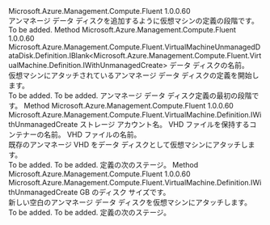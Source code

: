 <Type Name="IWithUnmanagedDataDisk" FullName="Microsoft.Azure.Management.Compute.Fluent.VirtualMachine.Definition.IWithUnmanagedDataDisk">
  <TypeSignature Language="C#" Value="public interface IWithUnmanagedDataDisk" />
  <TypeSignature Language="ILAsm" Value=".class public interface auto ansi abstract IWithUnmanagedDataDisk" />
  <TypeSignature Language="DocId" Value="T:Microsoft.Azure.Management.Compute.Fluent.VirtualMachine.Definition.IWithUnmanagedDataDisk" />
  <TypeSignature Language="VB.NET" Value="Public Interface IWithUnmanagedDataDisk" />
  <TypeSignature Language="F#" Value="type IWithUnmanagedDataDisk = interface" />
  <AssemblyInfo>
    <AssemblyName>Microsoft.Azure.Management.Compute.Fluent</AssemblyName>
    <AssemblyVersion>1.0.0.60</AssemblyVersion>
  </AssemblyInfo>
  <Interfaces />
  <Docs>
    <summary>
            アンマネージ データ ディスクを追加するように仮想マシンの定義の段階です。
            </summary>
    <remarks>To be added.</remarks>
  </Docs>
  <Members>
    <Member MemberName="DefineUnmanagedDataDisk">
      <MemberSignature Language="C#" Value="public Microsoft.Azure.Management.Compute.Fluent.VirtualMachineUnmanagedDataDisk.Definition.IBlank&lt;Microsoft.Azure.Management.Compute.Fluent.VirtualMachine.Definition.IWithUnmanagedCreate&gt; DefineUnmanagedDataDisk (string name);" />
      <MemberSignature Language="ILAsm" Value=".method public hidebysig newslot virtual instance class Microsoft.Azure.Management.Compute.Fluent.VirtualMachineUnmanagedDataDisk.Definition.IBlank`1&lt;class Microsoft.Azure.Management.Compute.Fluent.VirtualMachine.Definition.IWithUnmanagedCreate&gt; DefineUnmanagedDataDisk(string name) cil managed" />
      <MemberSignature Language="DocId" Value="M:Microsoft.Azure.Management.Compute.Fluent.VirtualMachine.Definition.IWithUnmanagedDataDisk.DefineUnmanagedDataDisk(System.String)" />
      <MemberSignature Language="VB.NET" Value="Public Function DefineUnmanagedDataDisk (name As String) As IBlank(Of IWithUnmanagedCreate)" />
      <MemberSignature Language="F#" Value="abstract member DefineUnmanagedDataDisk : string -&gt; Microsoft.Azure.Management.Compute.Fluent.VirtualMachineUnmanagedDataDisk.Definition.IBlank&lt;Microsoft.Azure.Management.Compute.Fluent.VirtualMachine.Definition.IWithUnmanagedCreate&gt;" Usage="iWithUnmanagedDataDisk.DefineUnmanagedDataDisk name" />
      <MemberType>Method</MemberType>
      <AssemblyInfo>
        <AssemblyName>Microsoft.Azure.Management.Compute.Fluent</AssemblyName>
        <AssemblyVersion>1.0.0.60</AssemblyVersion>
      </AssemblyInfo>
      <ReturnValue>
        <ReturnType>Microsoft.Azure.Management.Compute.Fluent.VirtualMachineUnmanagedDataDisk.Definition.IBlank&lt;Microsoft.Azure.Management.Compute.Fluent.VirtualMachine.Definition.IWithUnmanagedCreate&gt;</ReturnType>
      </ReturnValue>
      <Parameters>
        <Parameter Name="name" Type="System.String" />
      </Parameters>
      <Docs>
        <param name="name">データ ディスクの名前。</param>
        <summary>
            仮想マシンにアタッチされているアンマネージ データ ディスクの定義を開始します。
            </summary>
        <returns>To be added.</returns>
        <remarks>To be added.</remarks>
        <return>アンマネージ データ ディスク定義の最初の段階です。</return>
      </Docs>
    </Member>
    <Member MemberName="WithExistingUnmanagedDataDisk">
      <MemberSignature Language="C#" Value="public Microsoft.Azure.Management.Compute.Fluent.VirtualMachine.Definition.IWithUnmanagedCreate WithExistingUnmanagedDataDisk (string storageAccountName, string containerName, string vhdName);" />
      <MemberSignature Language="ILAsm" Value=".method public hidebysig newslot virtual instance class Microsoft.Azure.Management.Compute.Fluent.VirtualMachine.Definition.IWithUnmanagedCreate WithExistingUnmanagedDataDisk(string storageAccountName, string containerName, string vhdName) cil managed" />
      <MemberSignature Language="DocId" Value="M:Microsoft.Azure.Management.Compute.Fluent.VirtualMachine.Definition.IWithUnmanagedDataDisk.WithExistingUnmanagedDataDisk(System.String,System.String,System.String)" />
      <MemberSignature Language="VB.NET" Value="Public Function WithExistingUnmanagedDataDisk (storageAccountName As String, containerName As String, vhdName As String) As IWithUnmanagedCreate" />
      <MemberSignature Language="F#" Value="abstract member WithExistingUnmanagedDataDisk : string * string * string -&gt; Microsoft.Azure.Management.Compute.Fluent.VirtualMachine.Definition.IWithUnmanagedCreate" Usage="iWithUnmanagedDataDisk.WithExistingUnmanagedDataDisk (storageAccountName, containerName, vhdName)" />
      <MemberType>Method</MemberType>
      <AssemblyInfo>
        <AssemblyName>Microsoft.Azure.Management.Compute.Fluent</AssemblyName>
        <AssemblyVersion>1.0.0.60</AssemblyVersion>
      </AssemblyInfo>
      <ReturnValue>
        <ReturnType>Microsoft.Azure.Management.Compute.Fluent.VirtualMachine.Definition.IWithUnmanagedCreate</ReturnType>
      </ReturnValue>
      <Parameters>
        <Parameter Name="storageAccountName" Type="System.String" />
        <Parameter Name="containerName" Type="System.String" />
        <Parameter Name="vhdName" Type="System.String" />
      </Parameters>
      <Docs>
        <param name="storageAccountName">ストレージ アカウント名。</param>
        <param name="containerName">VHD ファイルを保持するコンテナーの名前。</param>
        <param name="vhdName">VHD ファイルの名前。</param>
        <summary>
            既存のアンマネージ VHD をデータ ディスクとして仮想マシンにアタッチします。
            </summary>
        <returns>To be added.</returns>
        <remarks>To be added.</remarks>
        <return>定義の次のステージ。</return>
      </Docs>
    </Member>
    <Member MemberName="WithNewUnmanagedDataDisk">
      <MemberSignature Language="C#" Value="public Microsoft.Azure.Management.Compute.Fluent.VirtualMachine.Definition.IWithUnmanagedCreate WithNewUnmanagedDataDisk (int sizeInGB);" />
      <MemberSignature Language="ILAsm" Value=".method public hidebysig newslot virtual instance class Microsoft.Azure.Management.Compute.Fluent.VirtualMachine.Definition.IWithUnmanagedCreate WithNewUnmanagedDataDisk(int32 sizeInGB) cil managed" />
      <MemberSignature Language="DocId" Value="M:Microsoft.Azure.Management.Compute.Fluent.VirtualMachine.Definition.IWithUnmanagedDataDisk.WithNewUnmanagedDataDisk(System.Int32)" />
      <MemberSignature Language="VB.NET" Value="Public Function WithNewUnmanagedDataDisk (sizeInGB As Integer) As IWithUnmanagedCreate" />
      <MemberSignature Language="F#" Value="abstract member WithNewUnmanagedDataDisk : int -&gt; Microsoft.Azure.Management.Compute.Fluent.VirtualMachine.Definition.IWithUnmanagedCreate" Usage="iWithUnmanagedDataDisk.WithNewUnmanagedDataDisk sizeInGB" />
      <MemberType>Method</MemberType>
      <AssemblyInfo>
        <AssemblyName>Microsoft.Azure.Management.Compute.Fluent</AssemblyName>
        <AssemblyVersion>1.0.0.60</AssemblyVersion>
      </AssemblyInfo>
      <ReturnValue>
        <ReturnType>Microsoft.Azure.Management.Compute.Fluent.VirtualMachine.Definition.IWithUnmanagedCreate</ReturnType>
      </ReturnValue>
      <Parameters>
        <Parameter Name="sizeInGB" Type="System.Int32" />
      </Parameters>
      <Docs>
        <param name="sizeInGB">GB のディスク サイズです。</param>
        <summary>
            新しい空白のアンマネージ データ ディスクを仮想マシンにアタッチします。
            </summary>
        <returns>To be added.</returns>
        <remarks>To be added.</remarks>
        <return>定義の次のステージ。</return>
      </Docs>
    </Member>
  </Members>
</Type>